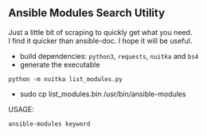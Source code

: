 ## Ansible Modules Search Utility  

Just a little bit of scraping to quickly get what you need.  
I find it quicker than ansible-doc.
I hope it will be useful.

- build dependencies: `python3`, `requests`, `nuitka` and `bs4`  
- generate the executable 
```
python -m nuitka list_modules.py
```
- sudo cp list_modules.bin /usr/bin/ansible-modules

USAGE:
```
ansible-modules keyword
```
